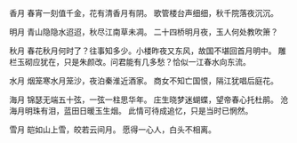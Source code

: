 香月
春宵一刻值千金，花有清香月有阴。
歌管楼台声细细，秋千院落夜沉沉。

明月
青山隐隐水迢迢，秋尽江南草未凋。
二十四桥明月夜，玉人何处教吹箫？

秋月
春花秋月何时了？往事知多少。小楼昨夜又东风，故国不堪回首月明中。
雕栏玉砌应犹在，只是朱颜改。问君能有几多愁？恰似一江春水向东流。

水月
烟笼寒水月笼沙，夜泊秦淮近酒家。
商女不知亡国恨，隔江犹唱后庭花。

海月
锦瑟无端五十弦，一弦一柱思华年。
庄生晓梦迷蝴蝶，望帝春心托杜鹃。
沧海月明珠有泪，蓝田日暖玉生烟。
此情可待成追忆，只是当时已惘然。

雪月
皑如山上雪，皎若云间月。
愿得一心人，白头不相离。
